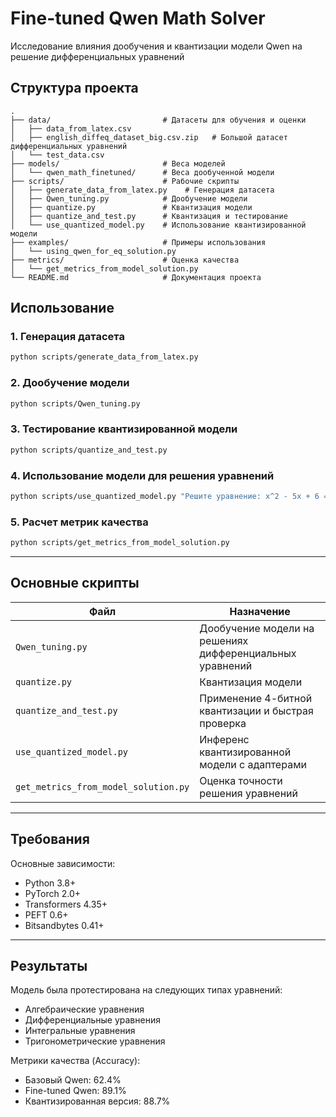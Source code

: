 # Fine-tuned Qwen Math Solver

Исследование влияния дообучения и квантизации модели Qwen на решение дифференциальных уравнений

## Структура проекта

```plaintext
.
├── data/                         # Датасеты для обучения и оценки
│   ├── data_from_latex.csv
│   ├── english_diffeq_dataset_big.csv.zip   # Большой датасет дифференциальных уравнений
│   └── test_data.csv
├── models/                       # Веса моделей
│   └── qwen_math_finetuned/      # Веса дообученной модели
├── scripts/                      # Рабочие скрипты
│   ├── generate_data_from_latex.py    # Генерация датасета
│   ├── Qwen_tuning.py            # Дообучение модели
│   ├── quantize.py               # Квантизация модели
│   ├── quantize_and_test.py      # Квантизация и тестирование
│   └── use_quantized_model.py    # Использование квантизированной модели
├── examples/                     # Примеры использования
│   └── using_qwen_for_eq_solution.py
├── metrics/                      # Оценка качества
│   └── get_metrics_from_model_solution.py
└── README.md                     # Документация проекта
```

## Использование

### 1. Генерация датасета
```bash
python scripts/generate_data_from_latex.py
```

### 2. Дообучение модели
```bash
python scripts/Qwen_tuning.py
```

### 3. Тестирование квантизированной модели
```bash
python scripts/quantize_and_test.py
```

### 4. Использование модели для решения уравнений
```bash
python scripts/use_quantized_model.py "Решите уравнение: x^2 - 5x + 6 = 0"
```

### 5. Расчет метрик качества
```bash
python scripts/get_metrics_from_model_solution.py
```

---

## Основные скрипты

| Файл | Назначение |
|------|------------|
| `Qwen_tuning.py` | Дообучение модели на решениях дифференциальных уравнений  |
| `quantize.py` | Квантизация модели  |
| `quantize_and_test.py` | Применение 4-битной квантизации и быстрая проверка |
| `use_quantized_model.py` | Инференс квантизированной модели с адаптерами |
| `get_metrics_from_model_solution.py` | Оценка точности решения уравнений |

---

## Требования

Основные зависимости:
- Python 3.8+ 
- PyTorch 2.0+
- Transformers 4.35+
- PEFT 0.6+
- Bitsandbytes 0.41+

---

## Результаты

Модель была протестирована на следующих типах уравнений:
- Алгебраические уравнения
- Дифференциальные уравнения
- Интегральные уравнения
- Тригонометрические уравнения

Метрики качества (Accuracy):
- Базовый Qwen: 62.4% 
- Fine-tuned Qwen: 89.1% 
- Квантизированная версия: 88.7% 
```
